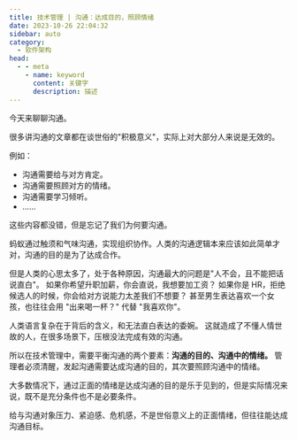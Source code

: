 ```yaml
---
title: 技术管理 | 沟通：达成目的，照顾情绪
date: 2023-10-26 22:04:32
sidebar: auto
category: 
  - 软件架构
head:
  - - meta
    - name: keyword
      content: 关键字
      description: 描述
---
```


今天来聊聊沟通。

很多讲沟通的文章都在谈世俗的"积极意义"，实际上对大部分人来说是无效的。

例如：

- 沟通需要给与对方肯定。
- 沟通需要照顾对方的情绪。
- 沟通需要学习倾听。
- ……

这些内容都没错，但是忘记了我们为何要沟通。

蚂蚁通过触须和气味沟通，实现组织协作。人类的沟通逻辑本来应该如此简单才对，沟通的目的是为了达成合作。

但是人类的心思太多了，处于各种原因，沟通最大的问题是"人不会，且不能把话说直白"。 如果你希望升职加薪，你会直说，我想要加工资？ 如果你是 HR，拒绝候选人的时候，你会给对方说能力太差我们不想要？ 甚至男生表达喜欢一个女孩，也往往会用 "出来喝一杯？" 代替 "我喜欢你"。

人类语言复杂在于背后的含义，和无法直白表达的委婉。 这就造成了不懂人情世故的人，在很多场景下，压根没法完成有效的沟通。

所以在技术管理中，需要平衡沟通的两个要素：**沟通的目的、沟通中的情绪。** 管理者必须清醒，发起沟通需要达成沟通的目的，其次要照顾沟通中的情绪。

大多数情况下，通过正面的情绪是达成沟通的目的是乐于见到的，但是实际情况来说，既不是充分条件也不是必要条件。

给与沟通对象压力、紧迫感、危机感，不是世俗意义上的正面情绪，但往往能达成沟通目标。





